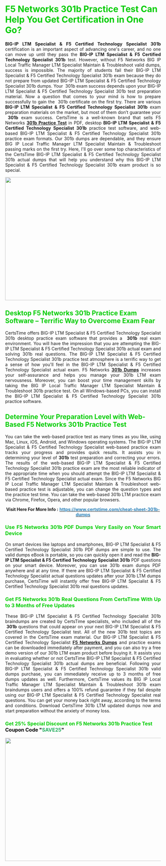 <h1><span style="color:#00cc00;"><strong>F5 Networks 301b Practice Test Can Help You Get Certification in One Go?</strong></span></h1>

<p style="text-align: justify;"><strong>BIG-IP LTM Specialist & F5 Certified Technology Specialist 301b</strong> certification is an important aspect of advancing one's career, and no one can move up until they pass the <strong>BIG-IP LTM Specialist & F5 Certified Technology Specialist</strong> <strong>301b</strong> test. However, without F5 Networks BIG IP Local Traffic Manager LTM Specialist Maintain & Troubleshoot valid dumps, success is impossible. The majority of students fail their BIG-IP LTM Specialist & F5 Certified Technology Specialist 301b exam because they do not prepare from updated BIG-IP LTM Specialist & F5 Certified Technology Specialist 301b dumps. Your  301b exam success depends upon your BIG-IP LTM Specialist & F5 Certified Technology Specialist 301b test preparation material. Now a question that comes to your mind is how to prepare successfully to gain the  301b certificate on the first try. There are various <strong>BIG-IP LTM Specialist & F5 Certified Technology Specialist 301b</strong> exam preparation materials on the market, but most of them don’t guarantee your <strong> 301b</strong> exam success. CertsTime is a well-known brand that sells F5 Networks <strong><a href="https://www.certstime.com/cheat-sheet-301b-dumps">301b Practice Test</a></strong> in PDF, desktop <strong>BIG-IP LTM Specialist & F5 Certified Technology Specialist 301b</strong> practice test software, and web-based BIG-IP LTM Specialist & F5 Certified Technology Specialist 301b<strong> </strong>practice exam formats. Our 301b dumps are dependable, and they ensure BIG IP Local Traffic Manager LTM Specialist Maintain & Troubleshoot passing marks on the first try. Here, I'll go over some top characteristics of the CertsTime BIG-IP LTM Specialist & F5 Certified Technology Specialist 301b actual dumps that will help you understand why this BIG-IP LTM Specialist & F5 Certified Technology Specialist 301b exam product is so special.</p>

<p style="text-align: center;"><a href="https://www.certstime.com/cheat-sheet-301b-dumps"><img alt="" src="https://i.imgur.com/wlGiNOk.jpg" style="width: 700px; height: 398px;" /></a></p>

<h2><span style="color:#00cc00;"><strong>Desktop F5 Networks 301b Practice Exam Software – Terrific Way to Overcome Exam Fear</strong></span></h2>

<p style="text-align: justify;">CertsTime offers BIG-IP LTM Specialist & F5 Certified Technology Specialist 301b desktop practice exam software that provides a <strong> 301b</strong> real exam environment. You will have the impression that you are attempting the BIG-IP LTM Specialist & F5 Certified Technology Specialist 301b actual exam and solving 301b real questions. The BIG-IP LTM Specialist & F5 Certified Technology Specialist 301b practice test atmosphere is a terrific way to get a sense of how you'll feel in the BIG-IP LTM Specialist & F5 Certified Technology Specialist actual exam. F5 Networks <strong><a href="https://www.certstime.com/cheat-sheet-301b-dumps">301b Dumps</a></strong> increases your self-assurance and helps you manage your 301b LTM exam nervousness. Moreover, you can boost your time management skills by taking the BIG IP Local Traffic Manager LTM Specialist Maintain & Troubleshoot 301b practice test. On all Windows-based PCs, you can install the BIG-IP LTM Specialist & F5 Certified Technology Specialist 301b practice software.</p>

<h2><span style="color:#00cc00;"><strong>Determine Your Preparation Level with Web-Based F5 Networks 301b Practice Test</strong></span></h2>

<p style="text-align: justify;">You can take the web-based practice test as many times as you like, using Mac, Linux, iOS, Android, and Windows operating systems. The BIG-IP LTM Specialist & F5 Certified Technology Specialist web-based practice exam tracks your progress and provides quick results. It assists you in determining your level of <strong> 301b</strong> test preparation and correcting your errors. The results of the web-based BIG-IP LTM Specialist & F5 Certified Technology Specialist 301b practice exam are the most reliable indicator of the appropriate time when you should attempt the BIG-IP LTM Specialist & F5 Certified Technology Specialist actual exam. Since the F5 Networks BIG IP Local Traffic Manager LTM Specialist Maintain & Troubleshoot web-based practice test is adjustable, you can change the question types and the practice test time. You can take the web-based 301b LTM practice exam via Chrome, Firefox, Opera, and other popular browsers.</p>

<p style="text-align: center;"><strong>Visit Here For More Info :</strong> <strong><a href="https://www.certstime.com/cheat-sheet-301b-dumps"><span style="color:#2980b9;">https://www.certstime.com/cheat-sheet-301b-dumps</span></a></strong></p>

<h3 style="text-align: justify;"><span style="color:#00cc00;"><strong>Use F5 Networks 301b PDF Dumps Very Easily on Your Smart Device</strong></span></h3>

<p style="text-align: justify;">On smart devices like laptops and smartphones, BIG-IP LTM Specialist & F5 Certified Technology Specialist 301b PDF dumps are simple to use. The valid dumps eBook is portable, so you can quickly open it and read the <strong>BIG-IP LTM Specialist & F5 Certified Technology Specialist 301b</strong> PDF questions on your smart device. Moreover, you can use 301b exam dumps PDF anywhere and at any time. If there are BIG-IP LTM Specialist & F5 Certified Technology Specialist actual questions updates after your 301b LTM dumps purchase, CertsTime will instantly offer free BIG-IP LTM Specialist & F5 Certified Technology Specialist 301b real questions updates.</p>

<h3 style="text-align: justify;"><span style="color:#00cc00;"><strong>Get F5 Networks 301b Real Questions From CertsTime With Up to 3 Months of Free Updates</strong></span></h3>

<p style="text-align: justify;">These BIG-IP LTM Specialist & F5 Certified Technology Specialist 301b braindumps are created by CertsTime specialists, who included all of the <strong> 301b</strong> questions that could appear on your next BIG-IP LTM Specialist & F5 Certified Technology Specialist test. All of the new 301b test topics are covered in the CertsTime exam material. Our BIG-IP LTM Specialist & F5 Certified Technology Specialist <strong><a href="https://www.certstime.com/cheat-sheet-f5-networks-dumps">F5 Networks Dumps</a></strong> and practice exams can be downloaded immediately after payment, and you can also try a free demo version of our 301b LTM exam product before buying it. It assists you in evaluating whether or not CertsTime BIG-IP LTM Specialist & F5 Certified Technology Specialist 301b actual dumps are beneficial. Following your BIG-IP LTM Specialist & F5 Certified Technology Specialist 301b valid dumps purchase, you can immediately receive up to 3 months of free dumps updates as well. Furthermore, CertsTime values its BIG IP Local Traffic Manager LTM Specialist Maintain & Troubleshoot 301b exam braindumps users and offers a 100% refund guarantee if they fail despite using our BIG-IP LTM Specialist & F5 Certified Technology Specialist real questions. You can get your money back right away, according to the terms and conditions. Download CertsTime 301b LTM updated dumps now and start preparation without the anxiety of money loss.</p>

<h3 style="text-align: justify;"><strong><span style="font-size:16px;"><strong><span style="color:#00cc00;">Get 25% Special Discount on F5 Networks 301b Practice Test</span></strong><br />
<strong><span style="color:#000000;">Coupon Code</span></strong> <strong><span style="color:#000000;">"</span><span style="color:#27ae60;">SAVE</span><font color="#27ae60">25</font><span style="color:#000000;">"</span></strong></span></strong></h3>

<p style="text-align: center;"><strong><a href="https://www.certstime.com/cheat-sheet-301b-dumps"><img alt="" src="https://i.imgur.com/Gj1kXWu.jpg" style="width: 700px; height: 398px;" /></a></strong></p>
